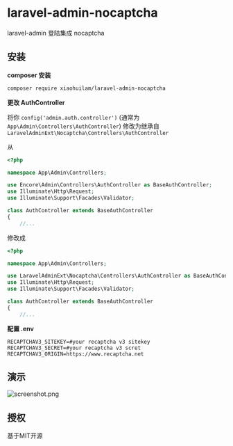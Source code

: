 # laravel-admin-nocaptcha
laravel-admin 登陆集成 nocaptcha 

## 安装
**composer 安装**
 
```bash
composer require xiaohuilam/laravel-admin-nocaptcha
```

**更改 AuthController**
 
将你 `config('admin.auth.controller')` (通常为 `App\Admin\Controllers\AuthController`) 修改为继承自 `LaravelAdminExt\Nocaptcha\Controllers\AuthController`

从
```php
<?php

namespace App\Admin\Controllers;

use Encore\Admin\Controllers\AuthController as BaseAuthController;
use Illuminate\Http\Request;
use Illuminate\Support\Facades\Validator;

class AuthController extends BaseAuthController
{
    //...
```

修改成
```php
<?php

namespace App\Admin\Controllers;

use LaravelAdminExt\Nocaptcha\Controllers\AuthController as BaseAuthController;
use Illuminate\Http\Request;
use Illuminate\Support\Facades\Validator;

class AuthController extends BaseAuthController
{
    //...
```

**配置 .env**
 
```env
RECAPTCHAV3_SITEKEY=#your recaptcha v3 sitekey
RECAPTCHAV3_SECRET=#your recaptcha v3 scret
RECAPTCHAV3_ORIGIN=https://www.recaptcha.net
```

## 演示

![screenshot.png](https://wantu-kw0-asset007-hz.oss-cn-hangzhou.aliyuncs.com/6XFwEaIPsSdHRu23Pg2.png)

## 授权
基于MIT开源
